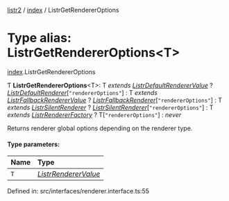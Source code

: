 [listr2](../README.md) / [index](../modules/index.md) / ListrGetRendererOptions

# Type alias: ListrGetRendererOptions<T\>

[index](../modules/index.md).ListrGetRendererOptions

Ƭ **ListrGetRendererOptions**<T\>: T *extends* [*ListrDefaultRendererValue*](index.listrdefaultrenderervalue.md) ? [*ListrDefaultRenderer*](index.listrdefaultrenderer.md)[``"rendererOptions"``] : T *extends* [*ListrFallbackRendererValue*](index.listrfallbackrenderervalue.md) ? [*ListrFallbackRenderer*](index.listrfallbackrenderer.md)[``"rendererOptions"``] : T *extends* [*ListrSilentRenderer*](index.listrsilentrenderer.md) ? [*ListrSilentRenderer*](index.listrsilentrenderer.md)[``"rendererOptions"``] : T *extends* [*ListrRendererFactory*](index.listrrendererfactory.md) ? T[``"rendererOptions"``] : *never*

Returns renderer global options depending on the renderer type.

#### Type parameters:

| Name | Type |
| :------ | :------ |
| `T` | [*ListrRendererValue*](index.listrrenderervalue.md) |

Defined in: src/interfaces/renderer.interface.ts:55

